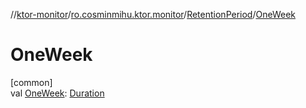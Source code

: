 //[ktor-monitor](../../../index.md)/[ro.cosminmihu.ktor.monitor](../index.md)/[RetentionPeriod](index.md)/[OneWeek](-one-week.md)

# OneWeek

[common]\
val [OneWeek](-one-week.md): [Duration](https://kotlinlang.org/api/core/kotlin-stdlib/kotlin.time/-duration/index.html)